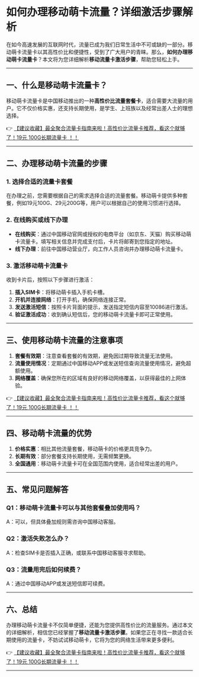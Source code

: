 # 如何办理移动萌卡流量？详细激活步骤解析

在如今高速发展的互联网时代，流量已成为我们日常生活中不可或缺的一部分。移动萌卡流量卡以其高性价比和便捷性，受到了广大用户的青睐。那么，**如何办理移动萌卡流量卡**？本文将为您详细解析**移动流量卡激活步骤**，帮助您轻松上手。

---

## 一、什么是移动萌卡流量卡？

移动萌卡流量卡是中国移动推出的一种**高性价比流量套餐卡**，适合需要大流量的用户。它不仅价格实惠，还支持长期使用，是学生、上班族以及经常出差人士的理想选择。

👉 [【建议收藏】最全聚合流量卡指南来啦！高性价比流量卡推荐，看这个就够了！19元 100G长期流量卡 ！！](https://bit.ly/Liuliangka)

---

## 二、办理移动萌卡流量的步骤

### 1. 选择合适的流量卡套餐
在办理之前，您需要根据自己的需求选择合适的流量套餐。移动萌卡提供多种套餐，例如19元100G、29元200G等，用户可以根据自己的使用习惯进行选择。

### 2. 在线购买或线下办理
- **在线购买**：通过中国移动官网或授权的电商平台（如京东、天猫）购买移动萌卡流量卡。填写相关信息并完成支付后，卡片将邮寄到您指定的地址。
- **线下办理**：前往中国移动营业厅，向工作人员咨询并办理移动萌卡流量卡。

### 3. 激活移动萌卡流量卡
收到卡片后，按照以下步骤进行激活：
1. **插入SIM卡**：将移动萌卡插入手机卡槽。
2. **开机并连接网络**：打开手机，确保网络连接正常。
3. **发送激活短信**：按照卡片背面的提示，发送指定短信内容至10086进行激活。
4. **验证激活成功**：收到确认短信后，您的移动萌卡流量卡即可正常使用。

---

## 三、使用移动萌卡流量的注意事项

1. **套餐有效期**：注意查看套餐的有效期，避免因过期导致流量无法使用。
2. **流量使用情况**：定期通过中国移动APP或发送短信查询流量使用情况，避免超额使用。
3. **网络覆盖**：确保您所在的区域有良好的移动网络覆盖，以获得最佳的上网体验。

👉 [【建议收藏】最全聚合流量卡指南来啦！高性价比流量卡推荐，看这个就够了！19元 100G长期流量卡 ！！](https://bit.ly/Liuliangka)

---

## 四、移动萌卡流量的优势

1. **价格实惠**：相比其他流量套餐，移动萌卡的价格更具竞争力。
2. **长期有效**：部分套餐支持长期使用，无需频繁更换。
3. **全国通用**：移动萌卡流量卡可在全国范围内使用，适合经常出差的用户。

---

## 五、常见问题解答

### Q1：移动萌卡流量卡可以与其他套餐叠加使用吗？
A：可以，但具体叠加规则需咨询中国移动客服。

### Q2：激活失败怎么办？
A：检查SIM卡是否插入正确，或联系中国移动客服寻求帮助。

### Q3：流量用完后如何续费？
A：通过中国移动APP或发送短信即可续费。

---

## 六、总结

办理移动萌卡流量卡不仅简单便捷，还能为您提供高性价比的流量服务。通过本文的详细解析，相信您已经掌握了**移动流量卡激活步骤**。如果您正在寻找一款适合长期使用的流量卡，不妨试试移动萌卡，它将为您的网络生活带来更多便利。

👉 [【建议收藏】最全聚合流量卡指南来啦！高性价比流量卡推荐，看这个就够了！19元 100G长期流量卡 ！！](https://bit.ly/Liuliangka)

---